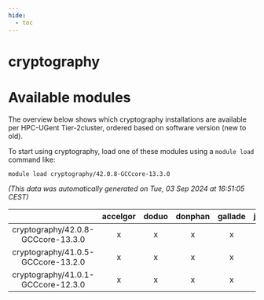 ```yaml
---
hide:
  - toc
---
```


cryptography
============

# Available modules


The overview below shows which cryptography installations are available per HPC-UGent Tier-2cluster, ordered based on software version (new to old).

To start using cryptography, load one of these modules using a `module load` command like:

```shell
module load cryptography/42.0.8-GCCcore-13.3.0
```

*(This data was automatically generated on Tue, 03 Sep 2024 at 16:51:05 CEST)*  

| |accelgor|doduo|donphan|gallade|joltik|shinx|skitty|
| :---: | :---: | :---: | :---: | :---: | :---: | :---: | :---: |
|cryptography/42.0.8-GCCcore-13.3.0|x|x|x|x|x|x|x|
|cryptography/41.0.5-GCCcore-13.2.0|x|x|x|x|x|x|x|
|cryptography/41.0.1-GCCcore-12.3.0|x|x|x|x|x|x|x|
